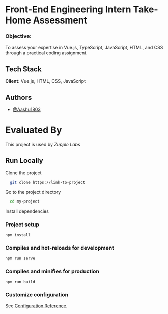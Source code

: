 
# Front-End Engineering Intern Take-Home Assessment

### Objective:
To assess your expertise in Vue.js, TypeScript, JavaScript, HTML, and CSS through a practical coding assignment.




## Tech Stack

**Client:** Vue.js, HTML, CSS, JavaScript


## Authors

- [@Aashu1803](https://www.github.com/Aashu1803)


# Evaluated By

This project is used by *Zupple Labs*


## Run Locally

Clone the project

```bash
  git clone https://link-to-project
```

Go to the project directory

```bash
  cd my-project
```

Install dependencies

### Project setup
```
npm install
```

### Compiles and hot-reloads for development
```
npm run serve
```

### Compiles and minifies for production
```
npm run build
```

### Customize configuration
See [Configuration Reference](https://cli.vuejs.org/config/).

```

